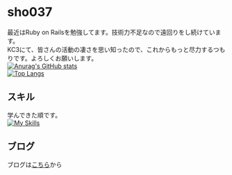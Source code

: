 # sho037
最近はRuby on Railsを勉強してます。技術力不足なので遠回りをし続けています。<br>
KC3にて、皆さんの活動の凄さを思い知ったので、これからもっと尽力するつもりです。よろしくお願いします。<br>
[![Anurag's GitHub stats](https://github-readme-stats.vercel.app/api?username=sho037&count_private=true&show_icons=true&theme=midnight-purple)](https://github.com/anuraghazra/github-readme-stats)<br>
[![Top Langs](https://github-readme-stats.vercel.app/api/top-langs/?username=sho037&count_private=true&layout=compact&theme=midnight-purple&langs_count=10)](https://github.com/anuraghazra/github-readme-stats)<br>

## スキル 

学んできた順です。<br>
[![My Skills](https://skillicons.dev/icons?i=ai,c,html,css,bootstrap,java,linux,git,github,docker,mysql,react,js,ts,materialui,ruby,rails,spring,aws)](https://skillicons.dev)<br>

## ブログ

ブログは[こちら](https://sho037.github.io/)から

<!---
sho037/sho037 is a ✨ special ✨ repository because its `README.md` (this file) appears on your GitHub profile.
You can click the Preview link to take a look at your changes.
--->
